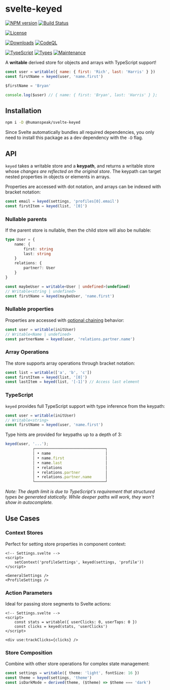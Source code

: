 # svelte-keyed

[![NPM version](https://img.shields.io/npm/v/@humanspeak/svelte-keyed.svg)](https://www.npmjs.com/package/@humanspeak/svelte-keyed)
[![Build Status](https://github.com/humanspeak/svelte-keyed/actions/workflows/npm-publish.yml/badge.svg)](https://github.com/humanspeak/svelte-keyed/actions/workflows/npm-publish.yml)

<!-- [![Coverage Status](https://coveralls.io/repos/github/humanspeak/svelte-keyed/badge.svg?branch=main)](https://coveralls.io/github/humanspeak/svelte-keyed?branch=main) -->

[![License](https://img.shields.io/npm/l/@humanspeak/svelte-keyed.svg)](https://github.com/humanspeak/svelte-keyed/blob/main/LICENSE)

<!-- [![Bundle Size](https://img.shields.io/bundlephobia/minzip/@humanspeak/svelte-keyed)](https://bundlephobia.com/package/@humanspeak/svelte-keyed) -->

[![Downloads](https://img.shields.io/npm/dm/@humanspeak/svelte-keyed.svg)](https://www.npmjs.com/package/@humanspeak/svelte-keyed)
[![CodeQL](https://github.com/humanspeak/svelte-keyed/actions/workflows/codeql.yml/badge.svg)](https://github.com/humanspeak/svelte-keyed/actions/workflows/codeql.yml)

<!-- [![Contributor Covenant](https://img.shields.io/badge/Contributor%20Covenant-2.1-4baaaa.svg)](CODE_OF_CONDUCT.md) -->

[![TypeScript](https://img.shields.io/badge/%3C%2F%3E-TypeScript-%230074c1.svg)](http://www.typescriptlang.org/)
[![Types](https://img.shields.io/npm/types/@humanspeak/svelte-keyed.svg)](https://www.npmjs.com/package/@humanspeak/svelte-keyed)
[![Maintenance](https://img.shields.io/badge/Maintained%3F-yes-green.svg)](https://github.com/humanspeak/svelte-keyed/graphs/commit-activity)

A **writable** derived store for objects and arrays with TypeScript support!

```js
const user = writable({ name: { first: 'Rich', last: 'Harris' } })
const firstName = keyed(user, 'name.first')

$firstName = 'Bryan'

console.log($user) // { name: { first: 'Bryan', last: 'Harris' } };
```

## Installation

```bash
npm i -D @humanspeak/svelte-keyed
```

Since Svelte automatically bundles all required dependencies, you only need to install this package as a dev dependency with the `-D` flag.

## API

`keyed` takes a writable store and a **keypath**, and returns a writable store whose _changes are reflected on the original store_. The keypath can target nested properties in objects or elements in arrays.

Properties are accessed with dot notation, and arrays can be indexed with bracket notation:

```js
const email = keyed(settings, 'profiles[0].email')
const firstItem = keyed(list, '[0]')
```

### Nullable parents

If the parent store is nullable, then the child store will also be nullable:

```ts
type User = {
    name: {
        first: string
        last: string
    }
    relations: {
        partner?: User
    }
}

const maybeUser = writable<User | undefined>(undefined)
// Writable<string | undefined>
const firstName = keyed(maybeUser, 'name.first')
```

### Nullable properties

Properties are accessed with [optional chaining](https://developer.mozilla.org/en-US/docs/Web/JavaScript/Reference/Operators/Optional_chaining) behavior:

```ts
const user = writable(initUser)
// Writable<Name | undefined>
const partnerName = keyed(user, 'relations.partner.name')
```

### Array Operations

The store supports array operations through bracket notation:

```ts
const list = writable(['a', 'b', 'c'])
const firstItem = keyed(list, '[0]')
const lastItem = keyed(list, '[-1]') // Access last element
```

### TypeScript

`keyed` provides full TypeScript support with type inference from the keypath:

```ts
const user = writable(initUser)
// Writable<string>
const firstName = keyed(user, 'name.first')
```

Type hints are provided for keypaths up to a depth of 3:

```ts
keyed(user, '...');
            ┌───────────────────────────────┐
            │ • name                        │
            │ • name.first                  │
            │ • name.last                   │
            │ • relations                   │
            │ • relations.partner           │
            │ • relations.partner.name      │
            └───────────────────────────────┘
```

_Note: The depth limit is due to TypeScript's requirement that structured types be generated statically. While deeper paths will work, they won't show in autocomplete._

## Use Cases

### Context Stores

Perfect for setting store properties in component context:

```svelte
<!-- Settings.svelte -->
<script>
    setContext('profileSettings', keyed(settings, 'profile'))
</script>

<GeneralSettings />
<ProfileSettings />
```

### Action Parameters

Ideal for passing store segments to Svelte actions:

```svelte
<!-- Settings.svelte -->
<script>
    const stats = writable({ userClicks: 0, userTaps: 0 })
    const clicks = keyed(stats, 'userClicks')
</script>

<div use:trackClicks={clicks} />
```

### Store Composition

Combine with other store operations for complex state management:

```ts
const settings = writable({ theme: 'light', fontSize: 16 })
const theme = keyed(settings, 'theme')
const isDarkMode = derived(theme, ($theme) => $theme === 'dark')
```

